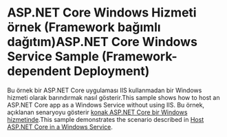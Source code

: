 # <a name="aspnet-core-windows-service-sample-framework-dependent-deployment"></a><span data-ttu-id="3e3aa-101">ASP.NET Core Windows Hizmeti örnek (Framework bağımlı dağıtım)</span><span class="sxs-lookup"><span data-stu-id="3e3aa-101">ASP.NET Core Windows Service Sample (Framework-dependent Deployment)</span></span>

<span data-ttu-id="3e3aa-102">Bu örnek bir ASP.NET Core uygulaması IIS kullanmadan bir Windows hizmeti olarak barındırmak nasıl gösterir.</span><span class="sxs-lookup"><span data-stu-id="3e3aa-102">This sample shows how to host an ASP.NET Core app as a Windows Service without using IIS.</span></span> <span data-ttu-id="3e3aa-103">Bu örnek, açıklanan senaryoyu gösterir [konak ASP.NET Core bir Windows hizmetinde](https://docs.microsoft.com/aspnet/core/host-and-deploy/windows-service).</span><span class="sxs-lookup"><span data-stu-id="3e3aa-103">This sample demonstrates the scenario described in [Host ASP.NET Core in a Windows Service](https://docs.microsoft.com/aspnet/core/host-and-deploy/windows-service).</span></span>
